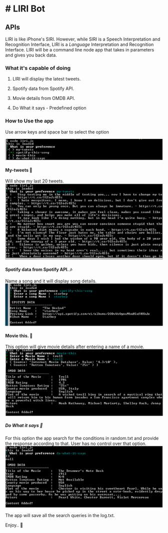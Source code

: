 

# # LIRI Bot

## APIs

LIRI is like iPhone's SIRI. However, while SIRI is a Speech Interpretation and Recognition Interface, LIRI is a _Language_ Interpretation and Recognition Interface. LIRI will be a command line node app that takes in parameters and gives you back data.

### What it's capable of doing

1. LIRI will display the latest tweets.

2. Spotify data from Spotify API.

3. Movie details from OMDB API.

4. Do What it says - Predefined option

     

### How to Use the app

Use arrow keys and space bar to select the option

![Image1](images/1.jpg "Image 1") 


#### My-tweets :newspaper:

Will show my last 20 tweets. 
![Image2](images/2.png "Image 2") 


#### Spotify data from Spotify API. :notes:

Name a song and it will display song details.
![Image3](images/3.png "Image 3") 


#### Movie this. :movie_camera:

This option will give movie details after entering a name of a movie.
![Image4](images/4.png "Image 4") 


##### Do What it says :book:

For this option the app search for the conditions in random.txt and provide the response according to that. User has no control over that option.
![Image5](images/5.png "Image 5") 


The app will save all the search queries in the log.txt.

Enjoy.. :ferris_wheel: 








      
  

  



